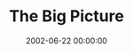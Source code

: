 ---
layout: series
series: "The Big Picture"
permalink: "/the-big-picture/"
title: "The Big Picture"
date: 2002-06-22 00:00:00
endDate: 2002-08-04 00:00:00
description: "A brief history of God from beginning to end.  "
src: "http://s3.amazonaws.com/crossroads-media/images/legacy/content/BigPicture.jpg"
---